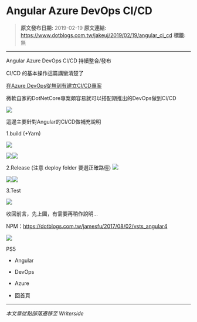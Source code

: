 # Angular Azure DevOps CI/CD

> **原文發布日期:** 2019-02-19
> **原文連結:** https://www.dotblogs.com.tw/jakeuj/2019/02/19/angular_ci_cd
> **標籤:** 無

---

Angular Azure DevOps CI/CD 持續整合/發布

CI/CD 的基本操作這篇講蠻清楚了

[在Azure DevOps從無到有建立CI/CD專案](https://itweihan.azurewebsites.net/blog/10207833/)

微軟自家的DotNetCore專案頗容易就可以搭配期推出的DevOps做到CI/CD

![](https://dotblogsfile.blob.core.windows.net/user/jakeuj/2300d2c9-4fef-49ef-a3b6-0db1727e4490/1554107038_17495.jpg)

這邊主要針對Angular的CI/CD做補充說明

1.build (+Yarn)

![](https://dotblogsfile.blob.core.windows.net/user/jakeuj/2300d2c9-4fef-49ef-a3b6-0db1727e4490/1550575349_27524.jpg)

![](https://dotblogsfile.blob.core.windows.net/user/jakeuj/2300d2c9-4fef-49ef-a3b6-0db1727e4490/1550575363_10611.jpg)![](https://dotblogsfile.blob.core.windows.net/user/jakeuj/2300d2c9-4fef-49ef-a3b6-0db1727e4490/1550575363_18212.jpg)

2.Release (注意 deploy folder 要選正確路徑)
![](https://dotblogsfile.blob.core.windows.net/user/jakeuj/2300d2c9-4fef-49ef-a3b6-0db1727e4490/1550575362_94773.jpg)

![](https://dotblogsfile.blob.core.windows.net/user/jakeuj/2300d2c9-4fef-49ef-a3b6-0db1727e4490/1550577239_36116.jpg)![](https://dotblogsfile.blob.core.windows.net/user/jakeuj/2300d2c9-4fef-49ef-a3b6-0db1727e4490/1550575363_11962.jpg)

3.Test

![](https://dotblogsfile.blob.core.windows.net/user/jakeuj/2300d2c9-4fef-49ef-a3b6-0db1727e4490/1550575363_24462.jpg)

收回前言，先上圖，有需要再稍作說明...

NPM：<https://dotblogs.com.tw/jamesfu/2017/08/02/vsts_angular4>

![](https://card.psnprofiles.com/1/jakeuj.png)

PS5

* Angular
* DevOps
* Azure

* 回首頁

---

*本文章從點部落遷移至 Writerside*
